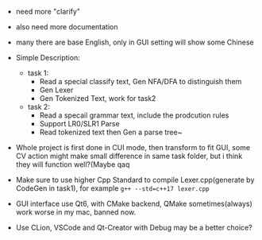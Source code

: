 - need more "clarify"
- also need more documentation
- many there are base English, only in GUI setting will show some Chinese

- Simple Description:
    - task 1:
        - Read a special classify text, Gen NFA/DFA to distinguish them
        - Gen Lexer
        - Gen Tokenized Text, work for task2
    - task 2:
        - Read a specail grammar text, include the prodcution rules
        - Support LR0/SLR1 Parse
        - Read tokenized text then Gen a parse tree~

- Whole project is first done in CUI mode, then transform to fit GUI, some CV action might make small difference in same task folder, but i think they will function well?(Maybe qaq

- Make sure to use higher Cpp Standard to compile Lexer.cpp(generate by CodeGen in task1), for example `g++ --std=c++17 lexer.cpp`

- GUI interface use Qt6, with CMake backend, QMake sometimes(always) work worse in my mac, banned now.

- Use CLion, VSCode and Qt-Creator with Debug may be a better choice?

